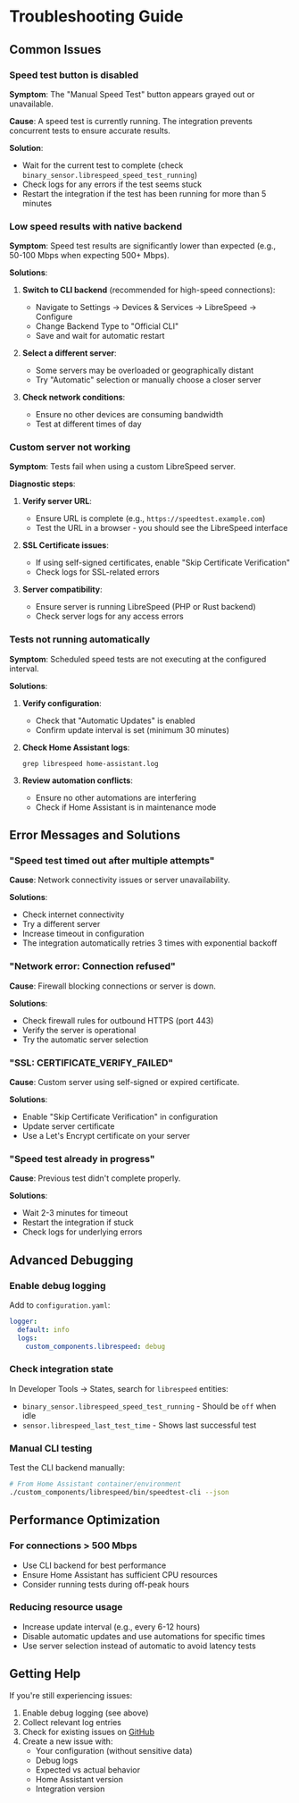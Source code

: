 # Troubleshooting Guide

## Common Issues

### Speed test button is disabled
**Symptom**: The "Manual Speed Test" button appears grayed out or unavailable.

**Cause**: A speed test is currently running. The integration prevents concurrent tests to ensure accurate results.

**Solution**: 
- Wait for the current test to complete (check `binary_sensor.librespeed_speed_test_running`)
- Check logs for any errors if the test seems stuck
- Restart the integration if the test has been running for more than 5 minutes

### Low speed results with native backend
**Symptom**: Speed test results are significantly lower than expected (e.g., 50-100 Mbps when expecting 500+ Mbps).

**Solutions**:
1. **Switch to CLI backend** (recommended for high-speed connections):
   - Navigate to Settings → Devices & Services → LibreSpeed → Configure
   - Change Backend Type to "Official CLI"
   - Save and wait for automatic restart
   
2. **Select a different server**:
   - Some servers may be overloaded or geographically distant
   - Try "Automatic" selection or manually choose a closer server

3. **Check network conditions**:
   - Ensure no other devices are consuming bandwidth
   - Test at different times of day

### Custom server not working
**Symptom**: Tests fail when using a custom LibreSpeed server.

**Diagnostic steps**:
1. **Verify server URL**:
   - Ensure URL is complete (e.g., `https://speedtest.example.com`)
   - Test the URL in a browser - you should see the LibreSpeed interface
   
2. **SSL Certificate issues**:
   - If using self-signed certificates, enable "Skip Certificate Verification"
   - Check logs for SSL-related errors
   
3. **Server compatibility**:
   - Ensure server is running LibreSpeed (PHP or Rust backend)
   - Check server logs for any access errors

### Tests not running automatically
**Symptom**: Scheduled speed tests are not executing at the configured interval.

**Solutions**:
1. **Verify configuration**:
   - Check that "Automatic Updates" is enabled
   - Confirm update interval is set (minimum 30 minutes)
   
2. **Check Home Assistant logs**:
   ```
   grep librespeed home-assistant.log
   ```
   
3. **Review automation conflicts**:
   - Ensure no other automations are interfering
   - Check if Home Assistant is in maintenance mode

## Error Messages and Solutions

### "Speed test timed out after multiple attempts"
**Cause**: Network connectivity issues or server unavailability.

**Solutions**:
- Check internet connectivity
- Try a different server
- Increase timeout in configuration
- The integration automatically retries 3 times with exponential backoff

### "Network error: Connection refused"
**Cause**: Firewall blocking connections or server is down.

**Solutions**:
- Check firewall rules for outbound HTTPS (port 443)
- Verify the server is operational
- Try the automatic server selection

### "SSL: CERTIFICATE_VERIFY_FAILED"
**Cause**: Custom server using self-signed or expired certificate.

**Solutions**:
- Enable "Skip Certificate Verification" in configuration
- Update server certificate
- Use a Let's Encrypt certificate on your server

### "Speed test already in progress"
**Cause**: Previous test didn't complete properly.

**Solutions**:
- Wait 2-3 minutes for timeout
- Restart the integration if stuck
- Check logs for underlying errors

## Advanced Debugging

### Enable debug logging
Add to `configuration.yaml`:
```yaml
logger:
  default: info
  logs:
    custom_components.librespeed: debug
```

### Check integration state
In Developer Tools → States, search for `librespeed` entities:
- `binary_sensor.librespeed_speed_test_running` - Should be `off` when idle
- `sensor.librespeed_last_test_time` - Shows last successful test

### Manual CLI testing
Test the CLI backend manually:
```bash
# From Home Assistant container/environment
./custom_components/librespeed/bin/speedtest-cli --json
```

## Performance Optimization

### For connections > 500 Mbps
- Use CLI backend for best performance
- Ensure Home Assistant has sufficient CPU resources
- Consider running tests during off-peak hours

### Reducing resource usage
- Increase update interval (e.g., every 6-12 hours)
- Disable automatic updates and use automations for specific times
- Use server selection instead of automatic to avoid latency tests

## Getting Help

If you're still experiencing issues:
1. Enable debug logging (see above)
2. Collect relevant log entries
3. Check for existing issues on [GitHub](https://github.com/gtxaspec/librespeed-ha/issues)
4. Create a new issue with:
   - Your configuration (without sensitive data)
   - Debug logs
   - Expected vs actual behavior
   - Home Assistant version
   - Integration version